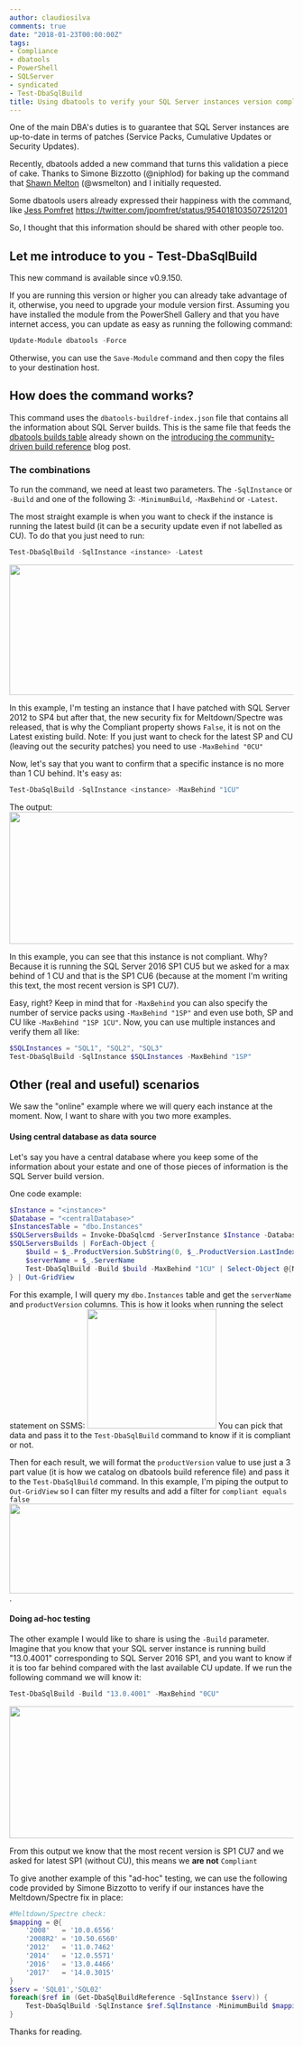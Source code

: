 ```yaml
---
author: claudiosilva
comments: true
date: "2018-01-23T00:00:00Z"
tags:
- Compliance
- dbatools
- PowerShell
- SQLServer
- syndicated
- Test-DbaSqlBuild
title: Using dbatools to verify your SQL Server instances version compliance
---
```

One of the main DBA's duties is to guarantee that SQL Server instances are up-to-date in terms of patches (Service Packs, Cumulative Updates or Security Updates).

Recently, dbatools added a new command that turns this validation a piece of cake. Thanks to Simone Bizzotto (@niphlod) for baking up the command that <a href="https://twitter.com/wsmelton" rel="noopener" target="_blank">Shawn Melton</a> (@wsmelton) and I initially requested.

Some dbatools users already expressed their happiness with the command, like <a href="https://twitter.com/jpomfret" rel="noopener" target="_blank">Jess Pomfret</a>
https://twitter.com/jpomfret/status/954018103507251201

So, I thought that this information should be shared with other people too.

## Let me introduce to you - Test-DbaSqlBuild

This new command is available since v0.9.150.

If you are running this version or higher you can already take advantage of it, otherwise, you need to upgrade your module version first. Assuming you have installed the module from the PowerShell Gallery and that you have internet access, you can update as easy as running the following command:
``` powershell
Update-Module dbatools -Force
```
Otherwise, you can use the `Save-Module` command and then copy the files to your destination host.

## How does the command works?

This command uses the `dbatools-buildref-index.json` file that contains all the information about SQL Server builds. This is the same file that feeds the <a href="https://sqlcollaborative.github.io/builds" rel="noopener" target="_blank">dbatools builds table</a> already shown on the <a href="https://dbatools.io/buildref/" rel="noopener" target="_blank">introducing the community-driven build reference</a> blog post.

### The combinations

To run the command, we need at least two parameters. The `-SqlInstance` or `-Build` and one of the following 3: `-MinimumBuild`, `-MaxBehind` or `-Latest`.

The most straight example is when you want to check if the instance is running the latest build (it can be a security update even if not labelled as CU). To do that you just need to run:
``` powershell
Test-DbaSqlBuild -SqlInstance <instance> -Latest
```

<a href="https://claudioessilva.github.io/img/2018/01/latestexample.png"><img src="https://claudioessilva.github.io/img/2018/01/latestexample.png?w=656" alt="" width="656" height="231" class="aligncenter size-large wp-image-1185" /></a>

In this example, I'm testing an instance that I have patched with SQL Server 2012 to SP4 but after that, the new security fix for Meltdown/Spectre was released, that is why the Compliant property shows `False`, it is not on the Latest existing build.
Note: If you just want to check for the latest SP and CU (leaving out the security patches) you need to use `-MaxBehind "0CU"`

Now, let's say that you want to confirm that a specific instance is no more than 1 CU behind.
It's easy as:
``` powershell
Test-DbaSqlBuild -SqlInstance <instance> -MaxBehind "1CU"
```

The output:
<a href="https://claudioessilva.github.io/img/2018/01/online_maxbehind_1cu.png"><img src="https://claudioessilva.github.io/img/2018/01/online_maxbehind_1cu.png?w=656" alt="" width="656" height="234" class="aligncenter size-large wp-image-1173" /></a>

In this example, you can see that this instance is not compliant. Why? Because it is running the SQL Server 2016 SP1 CU5 but we asked for a max behind of 1 CU and that is the SP1 CU6 (because at the moment I'm writing this text, the most recent version is SP1 CU7).

Easy, right?
Keep in mind that for `-MaxBehind` you can also specify the number of service packs using `-MaxBehind "1SP"` and even use both, SP and CU like `-MaxBehind "1SP 1CU"`.
Now, you can use multiple instances and verify them all like:

``` powershell
$SQLInstances = "SQL1", "SQL2", "SQL3"
Test-DbaSqlBuild -SqlInstance $SQLInstances -MaxBehind "1SP"
```

## Other (real and useful) scenarios

We saw the "online" example where we will query each instance at the moment. Now, I want to share with you two more examples.

#### Using central database as data source

Let's say you have a central database where you keep some of the information about your estate and one of those pieces of information is the SQL Server build version.

One code example:
``` powershell
$Instance = "<instance>"
$Database = "<centralDatabase>"
$InstancesTable = "dbo.Instances"
$SQLServersBuilds = Invoke-DbaSqlcmd -ServerInstance $Instance -Database $Database -Query "SELECT serverName, productVersion FROM $InstancesTable"
$SQLServersBuilds | ForEach-Object {
    $build = $_.ProductVersion.SubString(0, $_.ProductVersion.LastIndexOf('.'))
    $serverName = $_.ServerName
    Test-DbaSqlBuild -Build $build -MaxBehind "1CU" | Select-Object @{Name="ServerName";Expression={$serverName}}, *
} | Out-GridView
```

For this example, I will query my `dbo.Instances` table and get the `serverName` and `productVersion` columns.
This is how it looks when running the select statement on SSMS:
<a href="https://claudioessilva.github.io/img/2018/01/sqloutput_servername_productversion.png"><img src="https://claudioessilva.github.io/img/2018/01/sqloutput_servername_productversion.png" alt="" width="229" height="212" class="aligncenter size-full wp-image-1174" /></a>
You can pick that data and pass it to the `Test-DbaSqlBuild` command to know if it is compliant or not.

Then for each result, we will format the `productVersion` value to use just a 3 part value (it is how we catalog on dbatools build reference file) and pass it to the `Test-DbaSqlBuild` command.
In this example, I'm piping the output to `Out-GridView` so I can filter my results and add a filter for `compliant equals false`
<a href="https://claudioessilva.github.io/img/2018/01/centraldatabase_ogv.png"><img src="https://claudioessilva.github.io/img/2018/01/centraldatabase_ogv.png?w=656" alt="" width="656" height="159" class="aligncenter size-large wp-image-1172" /></a>.
<br>

#### Doing ad-hoc testing

The other example I would like to share is using the `-Build` parameter.
Imagine that you know that your SQL server instance is running build "13.0.4001" corresponding to SQL Server 2016 SP1, and you want to know if it is too far behind compared with the last available CU update. If we run the following command we will know it:

``` powershell
Test-DbaSqlBuild -Build "13.0.4001" -MaxBehind "0CU"
```

<a href="https://claudioessilva.github.io/img/2018/01/test_buildmaxbehind0cu.png"><img src="https://claudioessilva.github.io/img/2018/01/test_buildmaxbehind0cu.png" alt="" width="616" height="234" class="aligncenter size-full wp-image-1175" /></a>

From this output we know that the most recent version is SP1 CU7 and we asked for latest SP1 (without CU), this means we <strong>are not</strong> `Compliant`

To give another example of this "ad-hoc" testing, we can use the following code provided by Simone Bizzotto to verify if our instances have the Meltdown/Spectre fix in place:

``` powershell
#Meltdown/Spectre check:
$mapping = @{
    '2008'   = '10.0.6556'
    '2008R2' = '10.50.6560'
    '2012'   = '11.0.7462'
    '2014'   = '12.0.5571'
    '2016'   = '13.0.4466'
    '2017'   = '14.0.3015'
}
$serv = 'SQL01','SQL02'
foreach($ref in (Get-DbaSqlBuildReference -SqlInstance $serv)) {
    Test-DbaSqlBuild -SqlInstance $ref.SqlInstance -MinimumBuild $mapping[$ref.NameLevel]
}
```

Thanks for reading.

